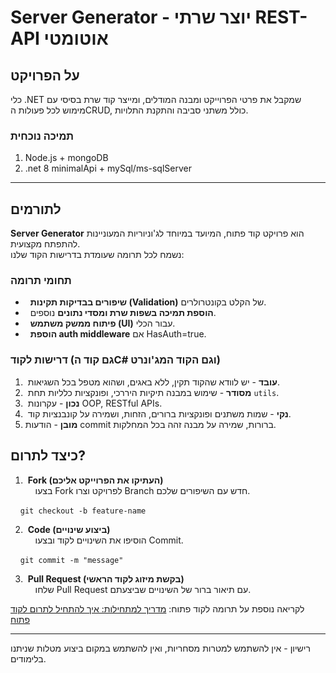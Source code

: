 # Server Generator - יוצר שרתי REST-API אוטומטי

## על הפרויקט

כלי .NET שמקבל את פרטי הפרוייקט ומבנה המודלים, ומייצר קוד שרת בסיסי עם מימוש לכל פעולות הCRUD, כולל משתני סביבה והתקנת התלויות.

### תמיכה נוכחית
1. Node.js + mongoDB
2. .net 8 minimalApi + mySql/ms-sqlServer
---

לתורמים
-------

**Server Generator** הוא פרויקט קוד פתוח, המיועד במיוחד לג'וניוריות המעוניינות להתפתח מקצועית.\
נשמח לכל תרומה שעומדת בדרישות הקוד שלנו:

### תחומי תרומה

-   **שיפורים בבדיקות תקינות (Validation)** של הקלט בקונטרולרים.
-   **הוספת תמיכה בשפות שרת ומסדי נתונים** נוספים.
-   **פיתוח ממשק משתמש (UI)** עבור הכלי.
-   **הוספת auth middleware** אם HasAuth=true.

### דרישות לקוד (גם קוד הC# וגם הקוד המג'ונרט)

1.  **עובד** - יש לוודא שהקוד תקין, ללא באגים, ושהוא מטפל בכל השגיאות.
2.  **מסודר** - שימוש במבנה תיקיות היררכי, ופונקציות כלליות תחת `utils`.
3.  **נכון** - עקרונות OOP, RESTful APIs.
4.  **נקי** - שמות משתנים ופונקציות ברורים, הזחות, ושמירה על קונבנציות קוד.
5. **מובן** - הודעות commit ברורות, שמירה על מבנה זהה בכל המחלקות.


כיצד לתרום?
-----------

1.  **Fork (העתיקו את הפרוייקט אליכם)**\
    בצעו Fork לפרויקט וצרו Branch חדש עם השיפורים שלכם.

    `git checkout -b feature-name`

2.  **Code (ביצוע שינויים)**\
    הוסיפו את השינויים לקוד ובצעו Commit.

    `git commit -m "message"`

3.  **Pull Request (בקשת מיזוג לקוד הראשי)**\
    שלחו Pull Request עם תיאור ברור של השינויים שביצעתם.

לקריאה נוספת על תרומה לקוד פתוח: [מדריך למתחילות: איך להתחיל לתרום לקוד פתוח](https://maakaf.netlify.app/newbies/he_how-to-start-os-practice/)

* * * * *

רישיון - אין להשתמש למטרות מסחריות, ואין להשתמש במקום ביצוע מטלות שניתנו בלימודים.
